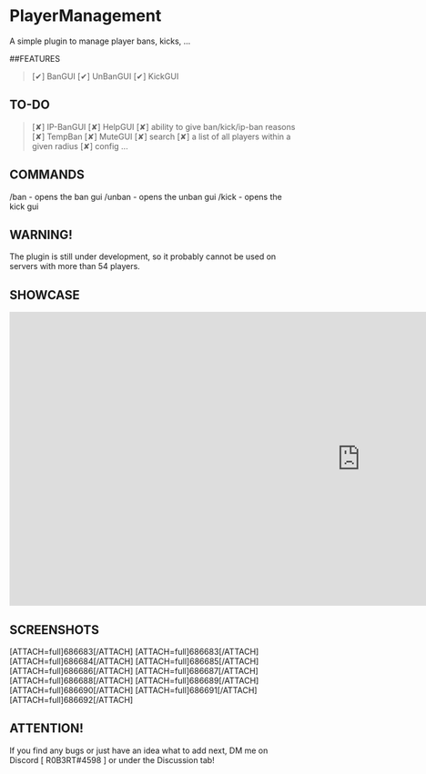 # PlayerManagement
A simple plugin to manage player bans, kicks, ...

##FEATURES

> [✔] BanGUI
> [✔] UnBanGUI
> [✔] KickGUI

## TO-DO

> [✘] IP-BanGUI
> [✘] HelpGUI
> [✘] ability to give ban/kick/ip-ban reasons
> [✘] TempBan
> [✘] MuteGUI
> [✘] search
> [✘] a list of all players within a given radius
> [✘] config
> ...

## COMMANDS

/ban - opens the ban gui
/unban - opens the unban gui
/kick - opens the kick gui

## WARNING!

The plugin is still under development, so it probably cannot be used on servers with more than 54 players.

## SHOWCASE

<iframe width="1231" height="517" src="https://www.youtube.com/embed/j2V4qilExNU" title="YouTube video player" frameborder="0" allow="accelerometer; autoplay; clipboard-write; encrypted-media; gyroscope; picture-in-picture" allowfullscreen></iframe>

## SCREENSHOTS

[ATTACH=full]686683[/ATTACH] [ATTACH=full]686683[/ATTACH] [ATTACH=full]686684[/ATTACH] [ATTACH=full]686685[/ATTACH] [ATTACH=full]686686[/ATTACH] [ATTACH=full]686687[/ATTACH] [ATTACH=full]686688[/ATTACH] [ATTACH=full]686689[/ATTACH] [ATTACH=full]686690[/ATTACH] [ATTACH=full]686691[/ATTACH] [ATTACH=full]686692[/ATTACH]

## ATTENTION!

If you find any bugs or just have an idea what to add next, DM me on Discord [ R0B3RT#4598 ] or under the Discussion tab!
